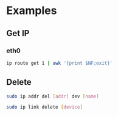 # Examples

## Get IP

### eth0

```sh
ip route get 1 | awk '{print $NF;exit}'
```

## Delete

```sh
sudo ip addr del [addr] dev [name]
```

```sh
sudo ip link delete [device]
```
